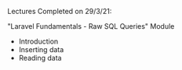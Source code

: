 Lectures Completed on 29/3/21:

"Laravel Fundamentals - Raw SQL Queries" Module
* Introduction
* Inserting data
* Reading data